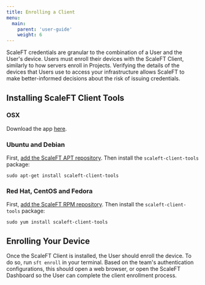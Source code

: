 ```yaml
---
title: Enrolling a Client
menu:
  main:
    parent: 'user-guide'
    weight: 6
---
```


ScaleFT credentials are granular to the combination of a User and the User's device.
Users must enroll their devices with the ScaleFT Client, similarly to how servers
enroll in Projects. Verifying the details of the devices that Users use to access
your infrastructure allows ScaleFT to make better-informed decisions about the risk
of issuing credentials.

## Installing ScaleFT Client Tools

### OSX

Download the app [here](https://dist.scaleft.com/client-tools/mac/latest/ScaleFT.pkg).

### Ubuntu and Debian

First, [add the ScaleFT APT repository](/docs/linux-package-manager#ubuntu-and-debian). Then
install the `scaleft-client-tools` package:

```
sudo apt-get install scaleft-client-tools
```

### Red Hat, CentOS and Fedora

First, [add the ScaleFT RPM repository](/docs/linux-package-manager#red-hat-centos-and-fedora). Then
install the `scaleft-client-tools` package:

```
sudo yum install scaleft-client-tools
```

## Enrolling Your Device

Once the ScaleFT Client is installed, the User should enroll the device. To
do so, run `sft enroll` in your terminal. Based on the team's authentication
configurations, this should open a web browser, or open the ScaleFT Dashboard
so the User can complete the client enrollment process.
